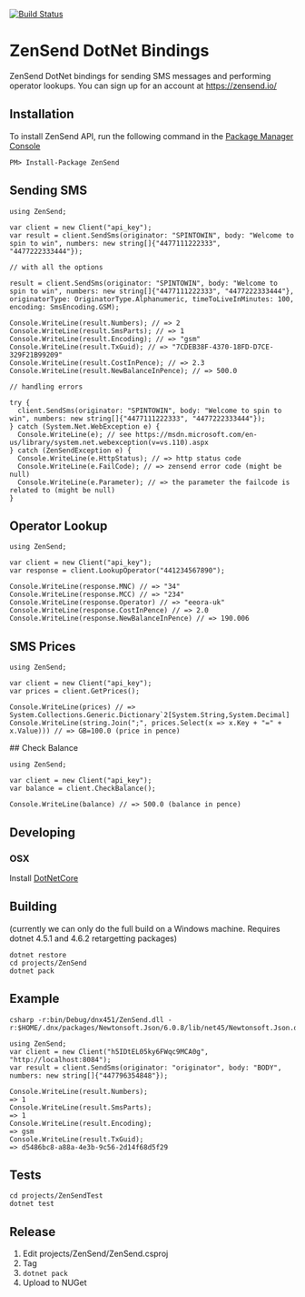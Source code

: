 [![Build Status](https://travis-ci.org/zensend/zensend_csharp_api.svg?branch=master)](https://travis-ci.org/zensend/zensend_csharp_api)

# ZenSend DotNet Bindings

ZenSend DotNet bindings for sending SMS messages and performing operator lookups. You can sign up for an account at https://zensend.io/

## Installation

To install ZenSend API, run the following command in the [Package Manager Console](http://docs.nuget.org/consume/package-manager-console)

    PM> Install-Package ZenSend

## Sending SMS

    using ZenSend;

    var client = new Client("api_key");
    var result = client.SendSms(originator: "SPINTOWIN", body: "Welcome to spin to win", numbers: new string[]{"4477111222333", "4477222333444"});

    // with all the options

    result = client.SendSms(originator: "SPINTOWIN", body: "Welcome to spin to win", numbers: new string[]{"4477111222333", "4477222333444"}, originatorType: OriginatorType.Alphanumeric, timeToLiveInMinutes: 100, encoding: SmsEncoding.GSM);

    Console.WriteLine(result.Numbers); // => 2
    Console.WriteLine(result.SmsParts); // => 1
    Console.WriteLine(result.Encoding); // => "gsm"
    Console.WriteLine(result.TxGuid); // => "7CDEB38F-4370-18FD-D7CE-329F21B99209"
    Console.WriteLine(result.CostInPence); // => 2.3
    Console.WriteLine(result.NewBalanceInPence); // => 500.0

    // handling errors

    try {
      client.SendSms(originator: "SPINTOWIN", body: "Welcome to spin to win", numbers: new string[]{"4477111222333", "4477222333444"});
    } catch (System.Net.WebException e) {
      Console.WriteLine(e); // see https://msdn.microsoft.com/en-us/library/system.net.webexception(v=vs.110).aspx
    } catch (ZenSendException e) {
      Console.WriteLine(e.HttpStatus); // => http status code
      Console.WriteLine(e.FailCode); // => zensend error code (might be null)
      Console.WriteLine(e.Parameter); // => the parameter the failcode is related to (might be null)
    }

## Operator Lookup

    using ZenSend;

    var client = new Client("api_key");
    var response = client.LookupOperator("441234567890");

    Console.WriteLine(response.MNC) // => "34"
    Console.WriteLine(response.MCC) // => "234"
    Console.WriteLine(response.Operator) // => "eeora-uk"
    Console.WriteLine(response.CostInPence) // => 2.0
    Console.WriteLine(response.NewBalanceInPence) // => 190.006

## SMS Prices

    using ZenSend;

    var client = new Client("api_key");
    var prices = client.GetPrices();

    Console.WriteLine(prices) // => System.Collections.Generic.Dictionary`2[System.String,System.Decimal]
    Console.WriteLine(string.Join(";", prices.Select(x => x.Key + "=" + x.Value))) // => GB=100.0 (price in pence)
    


## Check Balance

    using ZenSend;

    var client = new Client("api_key");
    var balance = client.CheckBalance();

    Console.WriteLine(balance) // => 500.0 (balance in pence)

## Developing

### OSX

Install [DotNetCore](https://www.microsoft.com/net/core#macos)

## Building
(currently we can only do the full build on a Windows machine. Requires dotnet 4.5.1 and 4.6.2 retargetting packages)

    dotnet restore
    cd projects/ZenSend
    dotnet pack

## Example 

    csharp -r:bin/Debug/dnx451/ZenSend.dll -r:$HOME/.dnx/packages/Newtonsoft.Json/6.0.8/lib/net45/Newtonsoft.Json.dll

    using ZenSend;
    var client = new Client("h5IDtEL05ky6FWqc9MCA0g", "http://localhost:8084");
    var result = client.SendSms(originator: "originator", body: "BODY", numbers: new string[]{"447796354848"});

    Console.WriteLine(result.Numbers);
    => 1
    Console.WriteLine(result.SmsParts);
    => 1
    Console.WriteLine(result.Encoding);
    => gsm
    Console.WriteLine(result.TxGuid);
    => d5486bc8-a88a-4e3b-9c56-2d14f68d5f29

## Tests

    cd projects/ZenSendTest
    dotnet test


## Release

1. Edit projects/ZenSend/ZenSend.csproj
2. Tag
3. `dotnet pack`
4. Upload to NUGet
